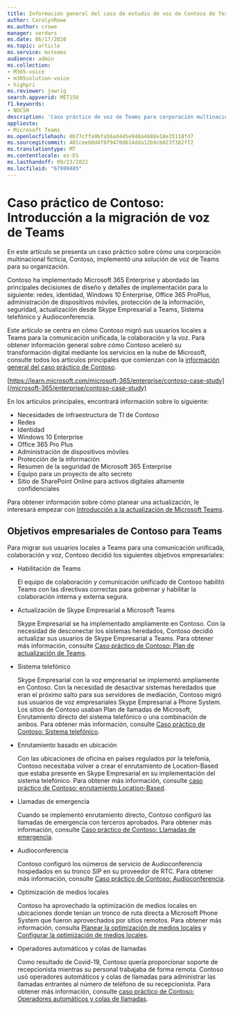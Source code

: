 ```yaml
---
title: Información general del caso de estudio de voz de Contoso de Teams
author: CarolynRowe
ms.author: crowe
manager: serdars
ms.date: 06/17/2020
ms.topic: article
ms.service: msteams
audience: admin
ms.collection:
- M365-voice
- m365solution-voice
- highpri
ms.reviewer: jowrig
search.appverid: MET150
f1.keywords:
- NOCSH
description: 'Caso práctico de voz de Teams para corporación multinacional: Introducción a la migración de voz'
appliesto:
- Microsoft Teams
ms.openlocfilehash: 0b77cffa9bfa56ad445e948a4688e18e35118fd7
ms.sourcegitcommit: 401cee68d4f6f9470d614dda12b9cb023f382ff2
ms.translationtype: MT
ms.contentlocale: es-ES
ms.lasthandoff: 09/23/2022
ms.locfileid: "67999485"
---
```

# <a name="contoso-case-study-teams-voice-migration-overview"></a>Caso práctico de Contoso: Introducción a la migración de voz de Teams

En este artículo se presenta un caso práctico sobre cómo una corporación multinacional ficticia, Contoso, implementó una solución de voz de Teams para su organización.

Contoso ha implementado Microsoft 365 Enterprise y abordado las principales decisiones de diseño y detalles de implementación para lo siguiente: redes, identidad, Windows 10 Enterprise, Office 365 ProPlus, administración de dispositivos móviles, protección de la información, seguridad, actualización desde Skype Empresarial a Teams, Sistema telefónico y Audioconferencia.  

Este artículo se centra en cómo Contoso migró sus usuarios locales a Teams para la comunicación unificada, la colaboración y la voz. Para obtener información general sobre cómo Contoso aceleró su transformación digital mediante los servicios en la nube de Microsoft, consulte todos los artículos principales que comienzan con la [información general del caso práctico de Contoso](/microsoft-365/enterprise/contoso-case-study).

[https://learn.microsoft.com/microsoft-365/enterprise/contoso-case-study](/microsoft-365/enterprise/contoso-case-study) 

En los artículos principales, encontrará información sobre lo siguiente:  

- Necesidades de infraestructura de TI de Contoso
- Redes
- Identidad
- Windows 10 Enterprise
- Office 365 Pro Plus
- Administración de dispositivos móviles
- Protección de la información
- Resumen de la seguridad de Microsoft 365 Enterprise
- Equipo para un proyecto de alto secreto
- Sitio de SharePoint Online para activos digitales altamente confidenciales

Para obtener información sobre cómo planear una actualización, le interesará empezar con [Introducción a la actualización de Microsoft Teams](upgrade-start-here.md).

## <a name="contoso-business-goals-for-teams"></a>Objetivos empresariales de Contoso para Teams

Para migrar sus usuarios locales a Teams para una comunicación unificada, colaboración y voz, Contoso decidió los siguientes objetivos empresariales:

- Habilitación de Teams 

  El equipo de colaboración y comunicación unificado de Contoso habilitó Teams con las directivas correctas para gobernar y habilitar la colaboración interna y externa segura. 

- Actualización de Skype Empresarial a Microsoft Teams 

  Skype Empresarial se ha implementado ampliamente en Contoso. Con la necesidad de desconectar los sistemas heredados, Contoso decidió actualizar sus usuarios de Skype Empresarial a Teams. Para obtener más información, consulte [Caso práctico de Contoso: Plan de actualización de Teams](voice-case-study-migration-plan.md).

- Sistema telefónico  

  Skype Empresarial con la voz empresarial se implementó ampliamente en Contoso. Con la necesidad de desactivar sistemas heredados que eran el próximo salto para sus servidores de mediación, Contoso migró sus usuarios de voz empresariales Skype Empresarial a Phone System. Los sitios de Contoso usaban Plan de llamadas de Microsoft, Enrutamiento directo del sistema telefónico o una combinación de ambos. Para obtener más información, consulte [Caso práctico de Contoso: Sistema telefónico](voice-case-study-phone-system.md).

- Enrutamiento basado en ubicación 

  Con las ubicaciones de oficina en países regulados por la telefonía, Contoso necesitaba volver a crear el enrutamiento de Location-Based que estaba presente en Skype Empresarial en su implementación del sistema telefónico. Para obtener más información, consulte [caso práctico de Contoso: enrutamiento Location-Based](voice-case-study-location-based-routing.md).

- Llamadas de emergencia 

  Cuando se implementó enrutamiento directo, Contoso configuró las llamadas de emergencia con terceros aprobados. Para obtener más información, consulte [Caso práctico de Contoso: Llamadas de emergencia](voice-case-study-emergency-calling.md).

- Audioconferencia 

  Contoso configuró los números de servicio de Audioconferencia hospedados en su tronco SIP en su proveedor de RTC. Para obtener más información, consulte [Caso práctico de Contoso: Audioconferencia](voice-case-study-audio-conferencing.md). 

- Optimización de medios locales 

  Contoso ha aprovechado la optimización de medios locales en ubicaciones donde tenían un tronco de ruta directa a Microsoft Phone System que fueron aprovechados por sitios remotos. Para obtener más información, consulta [Planear la optimización de medios locales](direct-routing-media-optimization.md) y [Configurar la optimización de medios locales](direct-routing-media-optimization-configure.md).

- Operadores automáticos y colas de llamadas

  Como resultado de Covid-19, Contoso quería proporcionar soporte de recepcionista mientras su personal trabajaba de forma remota. Contoso usó operadores automáticos y colas de llamadas para administrar las llamadas entrantes al número de teléfono de su recepcionista. Para obtener más información, consulte [caso práctico de Contoso: Operadores automáticos y colas de llamadas](voice-case-study-call-queues.md).
